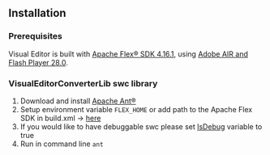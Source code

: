 ## Installation

### Prerequisites
Visual Editor is built with [Apache Flex® SDK 4.16.1](https://flex.apache.org/installer.html), using [Adobe AIR and Flash Player 28.0](https://helpx.adobe.com/flash-player/release-note/fp_28_air_28_release_notes.html).

### VisualEditorConverterLib swc library

1. Download and install [Apache Ant®](https://ant.apache.org/)
2. Setup environment variable `FLEX_HOME` or add path to the Apache Flex SDK in build.xml -> [here](https://github.com/prominic/VisualEditorConverterLib/blob/727849d17704108e26aa6a1e345e2469aae63733/build.xml#L4)
3. If you would like to have debuggable swc please set [IsDebug](https://github.com/prominic/VisualEditorConverterLib/blob/b57e17c3bbba455bd94bb8745d19220ae0bd5202/build.xml#L12) variable to true
4. Run in command line `ant`
